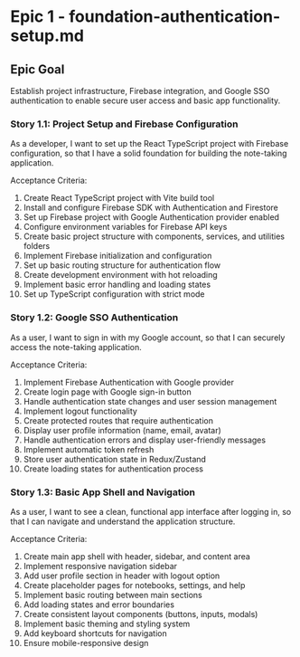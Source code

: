 # Epic 1 - foundation-authentication-setup.md


## Epic Goal

Establish project infrastructure, Firebase integration, and Google SSO authentication to enable secure user access and basic app functionality.

### Story 1.1: Project Setup and Firebase Configuration

As a developer,
I want to set up the React TypeScript project with Firebase configuration,
so that I have a solid foundation for building the note-taking application.

Acceptance Criteria:

1. Create React TypeScript project with Vite build tool
2. Install and configure Firebase SDK with Authentication and Firestore
3. Set up Firebase project with Google Authentication provider enabled
4. Configure environment variables for Firebase API keys
5. Create basic project structure with components, services, and utilities folders
6. Implement Firebase initialization and configuration
7. Set up basic routing structure for authentication flow
8. Create development environment with hot reloading
9. Implement basic error handling and loading states
10. Set up TypeScript configuration with strict mode

### Story 1.2: Google SSO Authentication

As a user,
I want to sign in with my Google account,
so that I can securely access the note-taking application.

Acceptance Criteria:

1. Implement Firebase Authentication with Google provider
2. Create login page with Google sign-in button
3. Handle authentication state changes and user session management
4. Implement logout functionality
5. Create protected routes that require authentication
6. Display user profile information (name, email, avatar)
7. Handle authentication errors and display user-friendly messages
8. Implement automatic token refresh
9. Store user authentication state in Redux/Zustand
10. Create loading states for authentication process

### Story 1.3: Basic App Shell and Navigation

As a user,
I want to see a clean, functional app interface after logging in,
so that I can navigate and understand the application structure.

Acceptance Criteria:

1. Create main app shell with header, sidebar, and content area
2. Implement responsive navigation sidebar
3. Add user profile section in header with logout option
4. Create placeholder pages for notebooks, settings, and help
5. Implement basic routing between main sections
6. Add loading states and error boundaries
7. Create consistent layout components (buttons, inputs, modals)
8. Implement basic theming and styling system
9. Add keyboard shortcuts for navigation
10. Ensure mobile-responsive design
